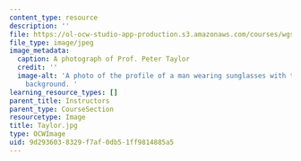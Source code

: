 ```yaml
---
content_type: resource
description: ''
file: https://ol-ocw-studio-app-production.s3.amazonaws.com/courses/wgs-700-changing-life-reading-the-intersections-of-gender-race-biology-and-literature-spring-2017/9d2936038329f7af0db51ff9814885a5_Taylor.jpg
file_type: image/jpeg
image_metadata:
  caption: A photograph of Prof. Peter Taylor
  credit: ''
  image-alt: 'A photo of the profile of a man wearing sunglasses with trees in the
    background. '
learning_resource_types: []
parent_title: Instructors
parent_type: CourseSection
resourcetype: Image
title: Taylor.jpg
type: OCWImage
uid: 9d293603-8329-f7af-0db5-1ff9814885a5
---
```

